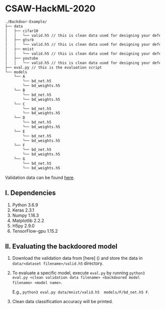 # CSAW-HackML-2020

```bash
./Backdoor-Example/
├── data
│   ├── cifar10
│   │   └── valid.h5 // this is clean data used for designing your defense (validation)
│   ├── gtsrb
│   │   └── valid.h5 // this is clean data used for designing your defense (validation)
│   ├── mnist
│   │   └── valid.h5 // this is clean data used for designing your defense (validation)
│   ├── youtube
│   │   └── valid.h5 // this is clean data used for designing your defense (validation)
├── eval.py // this is the evaluation script
└── models
    └── A
        └── bd_net.h5
        └── bd_weights.h5
    └── B
        └── bd_net.h5
        └── bd_weights.h5
    └── C
        └── bd_net.h5
        └── bd_weights.h5
    └── D
        └── bd_net.h5
        └── bd_weights.h5
    └── E
        └── bd_net.h5
        └── bd_weights.h5
    └── F
        └── bd_net.h5
        └── bd_weights.h5
    └── G
        └── bd_net.h5
        └── bd_weights.h5
```

Validation data can be found [here]().

## I. Dependencies
   1. Python 3.6.9
   2. Keras 2.3.1
   3. Numpy 1.16.3
   4. Matplotlib 2.2.2
   5. H5py 2.9.0
   6. TensorFlow-gpu 1.15.2
   
   
## II. Evaluating the backdoored model
   1. Download the validation data from [here] () and store the data in `data/<dataset filename>/valid.h5` directory.
   2. To evaluate a specific model, execute `eval.py` by running
      `python3 eval.py <clean validation data filename> <backdoored model filename> <model name>`.
      
      E.g., `python3 eval.py data/mnist/valid.h5  models/F/bd_net.h5 F`.
   3. Clean data classification accuracy will be printed.
